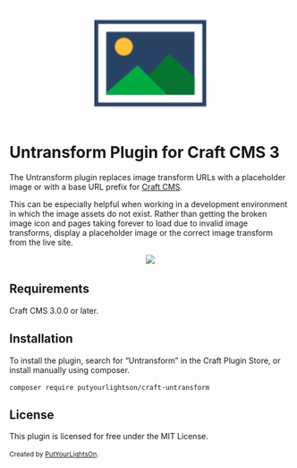 <p align="center"><img width="200" src="src/icon.svg"></p>

# Untransform Plugin for Craft CMS 3

The Untransform plugin replaces image transform URLs with a placeholder image or with a base URL prefix for [Craft CMS](https://craftcms.com/).

This can be especially helpful when working in a development environment in which the image assets do not exist. Rather than getting the broken image icon and pages taking forever to load due to invalid image transforms, display a placeholder image or the correct image transform from the live site.

<p align="center">
    <img src="https://user-images.githubusercontent.com/2318222/63528984-37e7f400-c504-11e9-8514-07c0a589309a.jpg">
</p>

## Requirements

Craft CMS 3.0.0 or later.

## Installation

To install the plugin, search for “Untransform” in the Craft Plugin Store, or install manually using composer.

```
composer require putyourlightson/craft-untransform
```

## License

This plugin is licensed for free under the MIT License.

<small>Created by [PutYourLightsOn](https://putyourlightson.com/).</small>
